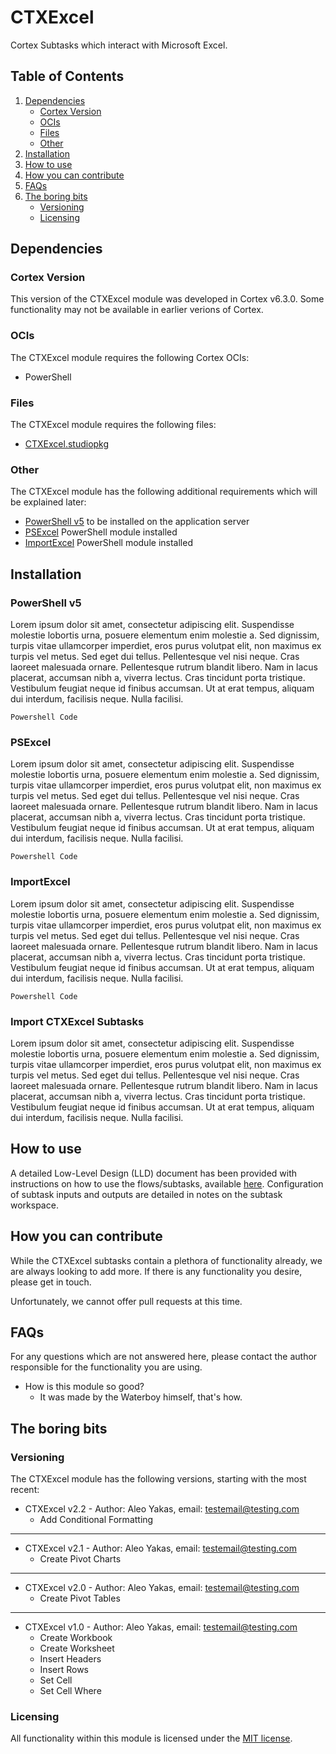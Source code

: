 # CTXExcel
Cortex Subtasks which interact with Microsoft Excel.


## Table of Contents
1) [Dependencies](#dependencies)
    * [Cortex Version](#cortex-version)
    * [OCIs](#ocis)
    * [Files](#files)
    * [Other](#other)
1) [Installation](#installation)
1) [How to use](#how-to-use)
1) [How you can contribute](#how-you-can-contribute)
1) [FAQs](#faqs)
1) [The boring bits](#the-boring-bits)
    * [Versioning](#versioning)
    * [Licensing](#licensing)

## Dependencies
### Cortex Version
This version of the CTXExcel module was developed in Cortex v6.3.0. Some functionality may not be available in earlier verions of Cortex.

### OCIs
The CTXExcel module requires the following Cortex OCIs:
* PowerShell

### Files
The CTXExcel module requires the following files:
* [CTXExcel.studiopkg](https://github.com/CortexIATest/CTXExcel/blob/master/CTXExcel-V2.2.studiopkg)

### Other
The CTXExcel module has the following additional requirements which will be explained later:
* [PowerShell v5](#powershell-v5) to be installed on the application server
* [PSExcel](#psexcel) PowerShell module installed
* [ImportExcel](#importexcel) PowerShell module installed

## Installation
### PowerShell v5
Lorem ipsum dolor sit amet, consectetur adipiscing elit. Suspendisse molestie lobortis urna, posuere elementum enim molestie a. Sed dignissim, turpis vitae ullamcorper imperdiet, eros purus volutpat elit, non maximus ex turpis vel metus. Sed eget dui tellus. Pellentesque vel nisi neque. Cras laoreet malesuada ornare. Pellentesque rutrum blandit libero. Nam in lacus placerat, accumsan nibh a, viverra lectus. Cras tincidunt porta tristique. Vestibulum feugiat neque id finibus accumsan. Ut at erat tempus, aliquam dui interdum, facilisis neque. Nulla facilisi.

```
Powershell Code
```

### PSExcel
Lorem ipsum dolor sit amet, consectetur adipiscing elit. Suspendisse molestie lobortis urna, posuere elementum enim molestie a. Sed dignissim, turpis vitae ullamcorper imperdiet, eros purus volutpat elit, non maximus ex turpis vel metus. Sed eget dui tellus. Pellentesque vel nisi neque. Cras laoreet malesuada ornare. Pellentesque rutrum blandit libero. Nam in lacus placerat, accumsan nibh a, viverra lectus. Cras tincidunt porta tristique. Vestibulum feugiat neque id finibus accumsan. Ut at erat tempus, aliquam dui interdum, facilisis neque. Nulla facilisi.

```
Powershell Code
```

### ImportExcel
Lorem ipsum dolor sit amet, consectetur adipiscing elit. Suspendisse molestie lobortis urna, posuere elementum enim molestie a. Sed dignissim, turpis vitae ullamcorper imperdiet, eros purus volutpat elit, non maximus ex turpis vel metus. Sed eget dui tellus. Pellentesque vel nisi neque. Cras laoreet malesuada ornare. Pellentesque rutrum blandit libero. Nam in lacus placerat, accumsan nibh a, viverra lectus. Cras tincidunt porta tristique. Vestibulum feugiat neque id finibus accumsan. Ut at erat tempus, aliquam dui interdum, facilisis neque. Nulla facilisi.

```
Powershell Code
```

### Import CTXExcel Subtasks
Lorem ipsum dolor sit amet, consectetur adipiscing elit. Suspendisse molestie lobortis urna, posuere elementum enim molestie a. Sed dignissim, turpis vitae ullamcorper imperdiet, eros purus volutpat elit, non maximus ex turpis vel metus. Sed eget dui tellus. Pellentesque vel nisi neque. Cras laoreet malesuada ornare. Pellentesque rutrum blandit libero. Nam in lacus placerat, accumsan nibh a, viverra lectus. Cras tincidunt porta tristique. Vestibulum feugiat neque id finibus accumsan. Ut at erat tempus, aliquam dui interdum, facilisis neque. Nulla facilisi.

## How to use
A detailed Low-Level Design (LLD) document has been provided with instructions on how to use the flows/subtasks, available [here](https://github.com/CortexIATest/CTXExcel/blob/master/CTXExcel%20-%20LLD%20-%20v2.2.docx). Configuration of subtask inputs and outputs are detailed in notes on the subtask workspace.

## How you can contribute
While the CTXExcel subtasks contain a plethora of functionality already, we are always looking to add more. If there is any functionality you desire, please get in touch.

Unfortunately, we cannot offer pull requests at this time. 

## FAQs
For any questions which are not answered here, please contact the author responsible for the functionality you are using.

* How is this module so good? 
   * It was made by the Waterboy himself, that's how. 

## The boring bits
### Versioning
The CTXExcel module has the following versions, starting with the most recent:
* CTXExcel v2.2 - Author: Aleo Yakas, email: testemail@testing.com
  *  Add Conditional Formatting

---
* CTXExcel v2.1 - Author: Aleo Yakas, email: testemail@testing.com
  *  Create Pivot Charts

---
* CTXExcel v2.0 - Author: Aleo Yakas, email: testemail@testing.com
  *  Create Pivot Tables

---
* CTXExcel v1.0 - Author: Aleo Yakas, email: testemail@testing.com
  *  Create Workbook
  *  Create Worksheet
  *  Insert Headers
  *  Insert Rows
  *  Set Cell
  *  Set Cell Where

### Licensing
All functionality within this module is licensed under the [MIT license](https://opensource.org/licenses/mit-license.php). 
